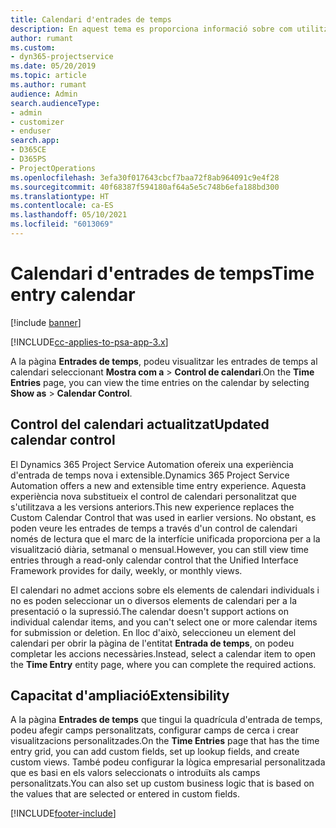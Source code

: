 ```yaml
---
title: Calendari d'entrades de temps
description: En aquest tema es proporciona informació sobre com utilitzar el calendari d'entrades de temps.
author: rumant
ms.custom:
- dyn365-projectservice
ms.date: 05/20/2019
ms.topic: article
ms.author: rumant
audience: Admin
search.audienceType:
- admin
- customizer
- enduser
search.app:
- D365CE
- D365PS
- ProjectOperations
ms.openlocfilehash: 3efa30f017643cbcf7baa72f8ab964091c9e4f28
ms.sourcegitcommit: 40f68387f594180af64a5e5c748b6efa188bd300
ms.translationtype: HT
ms.contentlocale: ca-ES
ms.lasthandoff: 05/10/2021
ms.locfileid: "6013069"
---
```

# <a name="time-entry-calendar"></a><span data-ttu-id="d2cb5-103">Calendari d'entrades de temps</span><span class="sxs-lookup"><span data-stu-id="d2cb5-103">Time entry calendar</span></span>

[!include [banner](../includes/psa-now-project-operations.md)]

[!INCLUDE[cc-applies-to-psa-app-3.x](../includes/cc-applies-to-psa-app-3x.md)]

<span data-ttu-id="d2cb5-104">A la pàgina **Entrades de temps**, podeu visualitzar les entrades de temps al calendari seleccionant **Mostra com a** \> **Control de calendari**.</span><span class="sxs-lookup"><span data-stu-id="d2cb5-104">On the **Time Entries** page, you can view the time entries on the calendar by selecting **Show as** \> **Calendar Control**.</span></span>

## <a name="updated-calendar-control"></a><span data-ttu-id="d2cb5-105">Control del calendari actualitzat</span><span class="sxs-lookup"><span data-stu-id="d2cb5-105">Updated calendar control</span></span>

<span data-ttu-id="d2cb5-106">El Dynamics 365 Project Service Automation ofereix una experiència d'entrada de temps nova i extensible.</span><span class="sxs-lookup"><span data-stu-id="d2cb5-106">Dynamics 365 Project Service Automation offers a new and extensible time entry experience.</span></span> <span data-ttu-id="d2cb5-107">Aquesta experiència nova substitueix el control de calendari personalitzat que s'utilitzava a les versions anteriors.</span><span class="sxs-lookup"><span data-stu-id="d2cb5-107">This new experience replaces the Custom Calendar Control that was used in earlier versions.</span></span> <span data-ttu-id="d2cb5-108">No obstant, es poden veure les entrades de temps a través d'un control de calendari només de lectura que el marc de la interfície unificada proporciona per a la visualització diària, setmanal o mensual.</span><span class="sxs-lookup"><span data-stu-id="d2cb5-108">However, you can still view time entries through a read-only calendar control that the Unified Interface Framework provides for daily, weekly, or monthly views.</span></span>

<span data-ttu-id="d2cb5-109">El calendari no admet accions sobre els elements de calendari individuals i no es poden seleccionar un o diversos elements de calendari per a la presentació o la supressió.</span><span class="sxs-lookup"><span data-stu-id="d2cb5-109">The calendar doesn't support actions on individual calendar items, and you can't select one or more calendar items for submission or deletion.</span></span> <span data-ttu-id="d2cb5-110">En lloc d'això, seleccioneu un element del calendari per obrir la pàgina de l'entitat **Entrada de temps**, on podeu completar les accions necessàries.</span><span class="sxs-lookup"><span data-stu-id="d2cb5-110">Instead, select a calendar item to open the **Time Entry** entity page, where you can complete the required actions.</span></span>

## <a name="extensibility"></a><span data-ttu-id="d2cb5-111">Capacitat d'ampliació</span><span class="sxs-lookup"><span data-stu-id="d2cb5-111">Extensibility</span></span>

<span data-ttu-id="d2cb5-112">A la pàgina **Entrades de temps** que tingui la quadrícula d'entrada de temps, podeu afegir camps personalitzats, configurar camps de cerca i crear visualitzacions personalitzades.</span><span class="sxs-lookup"><span data-stu-id="d2cb5-112">On the **Time Entries** page that has the time entry grid, you can add custom fields, set up lookup fields, and create custom views.</span></span> <span data-ttu-id="d2cb5-113">També podeu configurar la lògica empresarial personalitzada que es basi en els valors seleccionats o introduïts als camps personalitzats.</span><span class="sxs-lookup"><span data-stu-id="d2cb5-113">You can also set up custom business logic that is based on the values that are selected or entered in custom fields.</span></span>


[!INCLUDE[footer-include](../includes/footer-banner.md)]